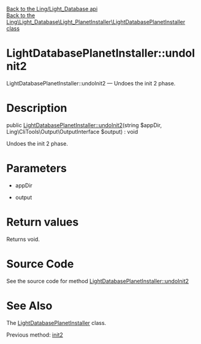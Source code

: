 [Back to the Ling/Light_Database api](https://github.com/lingtalfi/Light_Database/blob/master/doc/api/Ling/Light_Database.md)<br>
[Back to the Ling\Light_Database\Light_PlanetInstaller\LightDatabasePlanetInstaller class](https://github.com/lingtalfi/Light_Database/blob/master/doc/api/Ling/Light_Database/Light_PlanetInstaller/LightDatabasePlanetInstaller.md)


LightDatabasePlanetInstaller::undoInit2
================



LightDatabasePlanetInstaller::undoInit2 — Undoes the init 2 phase.




Description
================


public [LightDatabasePlanetInstaller::undoInit2](https://github.com/lingtalfi/Light_Database/blob/master/doc/api/Ling/Light_Database/Light_PlanetInstaller/LightDatabasePlanetInstaller/undoInit2.md)(string $appDir, Ling\CliTools\Output\OutputInterface $output) : void




Undoes the init 2 phase.




Parameters
================


- appDir

    

- output

    


Return values
================

Returns void.








Source Code
===========
See the source code for method [LightDatabasePlanetInstaller::undoInit2](https://github.com/lingtalfi/Light_Database/blob/master/Light_PlanetInstaller/LightDatabasePlanetInstaller.php#L108-L118)


See Also
================

The [LightDatabasePlanetInstaller](https://github.com/lingtalfi/Light_Database/blob/master/doc/api/Ling/Light_Database/Light_PlanetInstaller/LightDatabasePlanetInstaller.md) class.

Previous method: [init2](https://github.com/lingtalfi/Light_Database/blob/master/doc/api/Ling/Light_Database/Light_PlanetInstaller/LightDatabasePlanetInstaller/init2.md)<br>

